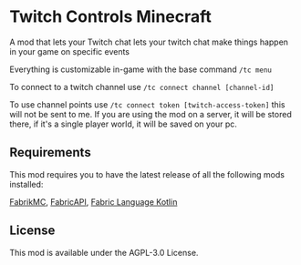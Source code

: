 # Twitch Controls Minecraft

A mod that lets your Twitch chat lets your twitch chat make things happen in your game on specific events

Everything is customizable in-game with the base command `/tc menu`

To connect to a twitch channel use `/tc connect channel [channel-id]`

To use channel points use `/tc connect token [twitch-access-token]` this will not be sent to me. If you are using the
mod on a server, it will be stored there, if it's a single player world, it will be saved on your pc.

## Requirements

This mod requires you to have the latest release of all the following mods installed:

[FabrikMC](https://modrinth.com/mod/fabrik/versions),
[FabricAPI](https://www.curseforge.com/minecraft/mc-mods/fabric-api/files),
[Fabric Language Kotlin](https://www.curseforge.com/minecraft/mc-mods/fabric-language-kotlin/files)

## License

This mod is available under the AGPL-3.0 License.

